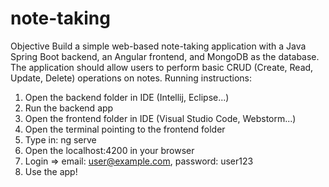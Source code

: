 # note-taking
Objective  Build a simple web-based note-taking application with a Java Spring Boot backend, an Angular frontend, and MongoDB as the database. The application should allow users to perform basic CRUD (Create, Read, Update, Delete) operations on notes.
Running instructions:

1) Open the backend folder in IDE (Intellij, Eclipse...)
2) Run the backend app
3) Open the frontend folder in IDE (Visual Studio Code, Webstorm...)
4) Open the terminal pointing to the frontend folder
5) Type in: ng serve
6) Open the localhost:4200 in your browser
7) Login => email: user@example.com, password: user123
8) Use the app!
